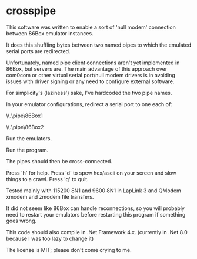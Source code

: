 # crosspipe

This software was written to enable a sort of 'null modem' connection between 86Box emulator instances.

It does this shuffling bytes between two named pipes to which the emulated serial ports are redirected.

Unfortunately, named pipe client connections aren't yet implemented in 86Box, but servers are. The main advantage of this approach over com0com or other virtual serial port/null modem drivers is in avoiding issues with driver signing or any need to configure external software.

For simplicity's (laziness') sake, I've hardcoded the two pipe names.

In your emulator configurations, redirect a serial port to one each of:

\\\\.\\pipe\\86Box1

\\\\.\\pipe\\86Box2

Run the emulators.

Run the program.

The pipes should then be cross-connected.

Press 'h' for help. Press 'd' to spew hex/ascii on your screen and slow things to a crawl. Press 'q' to quit.

Tested mainly with 115200 8N1 and 9600 8N1 in LapLink 3 and QModem xmodem and zmodem file transfers.

It did not seem like 86Box can handle reconnections, so you will probably need to restart your emulators before restarting this program if something goes wrong.

This code should also compile in .Net Framework 4.x. (currently in .Net 8.0 because I was too lazy to change it)

The license is MIT; please don't come crying to me.